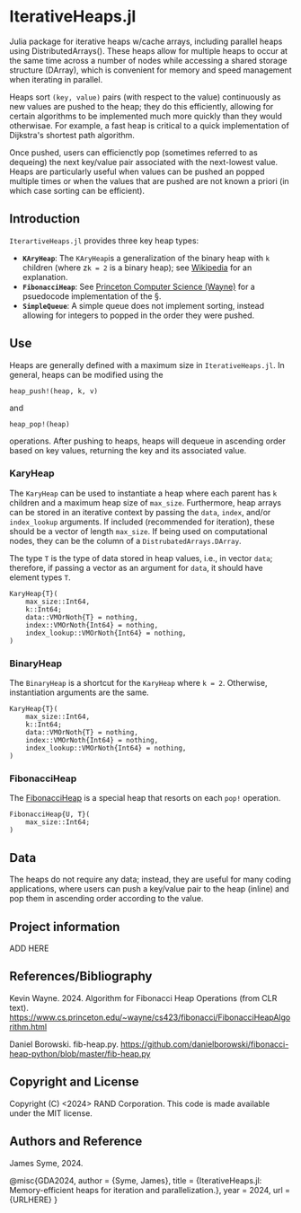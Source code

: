 # IterativeHeaps.jl

Julia package for iterative heaps w/cache arrays, including parallel heaps using DistributedArrays(). These heaps allow for multiple heaps to occur at the same time across a number of nodes while accessing a shared storage structure (DArray), which is convenient for memory and speed management when iterating in parallel.

Heaps sort `(key, value)` pairs (with respect to the value) continuously as new values are pushed to the heap; they do this efficiently, allowing for certain algorithms to be implemented much more quickly than they would otherwisae. For example, a fast heap is critical to a quick implementation of Dijkstra's shortest path algorithm. 

Once pushed, users can efficienctly pop (sometimes referred to as dequeing) the next key/value pair associated with the next-lowest value. Heaps are particularly useful when values can be pushed an popped multiple times or when the values that are pushed are not known a priori (in which case sorting can be efficient).


## Introduction

`IterartiveHeaps.jl` provides three key heap types:

- **`KAryHeap`**: The `KAryHeap`is a generalization of the binary heap with ``k`` children (where z``k = 2`` is a binary heap); see [Wikipedia](https://en.wikipedia.org/wiki/D-ary_heap) for an explanation.
- **`FibonacciHeap`**: See [Princeton Computer Science (Wayne)](https://www.cs.princeton.edu/~wayne/cs423/fibonacci/FibonacciHeapAlgorithm.html) for a psuedocode implementation of the §.
- **`SimpleQueue`**: A simple queue does not implement sorting, instead allowing for integers to popped in the order they were pushed.


## Use

Heaps are generally defined with a maximum size in `IterativeHeaps.jl`. In general, heaps can be modified using the 

`heap_push!(heap, k, v)`

and

`heap_pop!(heap)`

operations. After pushing to heaps, heaps will dequeue in ascending order based on key values, returning the key and its associated value.



###  KaryHeap

The `KaryHeap` can be used to instantiate a heap where each parent has `k` children and a maximum heap size of `max_size`. Furthermore, heap arrays can be stored in an iterative context by passing the `data`, `index`, and/or `index_lookup` arguments. If included (recommended for iteration), these should be a vector of length `max_size`. If being used on computational nodes, they can be the column of a `DistrubatedArrays.DArray`. 

The type `T` is the type of data stored in heap values, i.e., in vector `data`; therefore, if passing a vector as an argument for `data`, it should have element types `T`.

```
KaryHeap{T}(
    max_size::Int64,
    k::Int64;
    data::VMOrNoth{T} = nothing,
    index::VMOrNoth{Int64} = nothing,
    index_lookup::VMOrNoth{Int64} = nothing,
)
```


###  BinaryHeap

The `BinaryHeap` is a shortcut for the `KaryHeap` where `k = 2`. Otherwise, instantiation arguments are the same.

```
KaryHeap{T}(
    max_size::Int64,
    k::Int64;
    data::VMOrNoth{T} = nothing,
    index::VMOrNoth{Int64} = nothing,
    index_lookup::VMOrNoth{Int64} = nothing,
)
```


###  FibonacciHeap

The [FibonacciHeap](https://en.wikipedia.org/wiki/Fibonacci_heap) is a special heap that resorts on each `pop!` operation. 

```
FibonacciHeap{U, T}(
    max_size::Int64;
)
```


## Data

The heaps do not require any data; instead, they are useful for many coding applications, where users can push a key/value pair to the heap (inline) and pop them in ascending order according to the value. 


## Project information

ADD HERE


## References/Bibliography

Kevin Wayne. 2024. Algorithm for Fibonacci Heap Operations
(from CLR text). https://www.cs.princeton.edu/~wayne/cs423/fibonacci/FibonacciHeapAlgorithm.html 

Daniel Borowski. fib-heap.py. https://github.com/danielborowski/fibonacci-heap-python/blob/master/fib-heap.py 

 

## Copyright and License

Copyright (C) <2024> RAND Corporation. This code is made available under the MIT license.

 

## Authors and Reference

James Syme, 2024.

@misc{GDA2024,
  author       = {Syme, James},
  title        = {IterativeHeaps.jl: Memory-efficient heaps for iteration and parallelization.},
  year         = 2024,
  url = {URLHERE}
}
